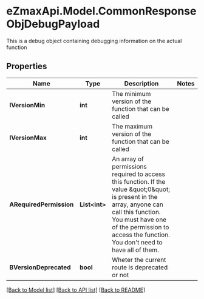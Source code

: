 # eZmaxApi.Model.CommonResponseObjDebugPayload
This is a debug object containing debugging information on the actual function

## Properties

Name | Type | Description | Notes
------------ | ------------- | ------------- | -------------
**IVersionMin** | **int** | The minimum version of the function that can be called | 
**IVersionMax** | **int** | The maximum version of the function that can be called | 
**ARequiredPermission** | **List&lt;int&gt;** | An array of permissions required to access this function.  If the value \&quot;0\&quot; is present in the array, anyone can call this function.  You must have one of the permission to access the function. You don&#39;t need to have all of them. | 
**BVersionDeprecated** | **bool** | Wheter the current route is deprecated or not | 

[[Back to Model list]](../README.md#documentation-for-models) [[Back to API list]](../README.md#documentation-for-api-endpoints) [[Back to README]](../README.md)

